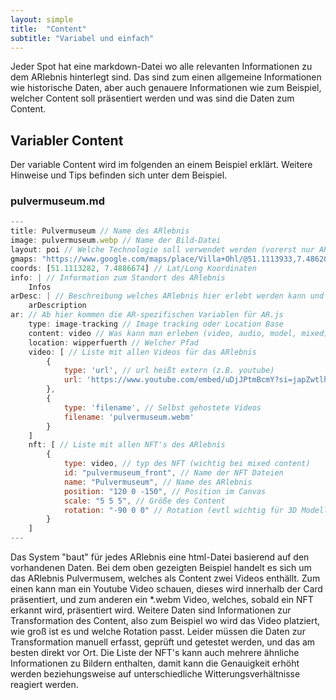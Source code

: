 ```yaml
---
layout: simple
title:  "Content"
subtitle: "Variabel und einfach"
---
```

Jeder Spot hat eine markdown-Datei wo alle relevanten Informationen zu dem ARlebnis hinterlegt sind. Das sind zum einen allgemeine Informationen wie historische Daten, aber auch genauere Informationen wie zum Beispiel, welcher Content soll präsentiert werden und was sind die Daten zum Content.

## Variabler Content
Der variable Content wird im folgenden an einem Beispiel erklärt. Weitere Hinweise und Tips befinden sich unter dem Beispiel.

### pulvermuseum.md
```Javascript
---
title: Pulvermuseum // Name des ARlebnis
image: pulvermuseum.webp // Name der Bild-Datei
layout: poi // Welche Technologie soll verwendet werden (vorerst nur AR.js = poi)
gmaps: "https://www.google.com/maps/place/Villa+Ohl/@51.1113933,7.4862051,17z/data=!3m1!4b1!4m6!3m5!1s0x47b934b438695541:0x23677c406164f6e9!8m2!3d51.11139!4d7.48878!16s%2Fg%2F120p462z?entry=ttu" // Google Maps Link
coords: [51.1113282, 7.4886674] // Lat/Long Koordinaten
info: | // Information zum Standort des ARlebnis
    Infos
arDesc: | // Beschreibung welches ARlebnis hier erlebt werden kann und wie.
    arDescription
ar: // Ab hier kommen die AR-spezifischen Variablen für AR.js
    type: image-tracking // Image tracking oder Location Base
    content: video // Was kann man erleben (video, audio, model, mixed)
    location: wipperfuerth // Welcher Pfad
    video: [ // Liste mit allen Videos für das ARlebnis
        {
            type: 'url', // url heißt extern (z.B. youtube)
            url: 'https://www.youtube.com/embed/uDjJPtmBcmY?si=japZwtlh16alDnu_'
        },
        {
            type: 'filename', // Selbst gehostete Videos
            filename: 'pulvermuseum.webm'
        }
    ]
    nft: [ // Liste mit allen NFT's des ARlebnis
        {
            type: video, // typ des NFT (wichtig bei mixed content)
            id: "pulvermuseum_front", // Name der NFT Dateien
            name: "Pulvermuseum", // Name des ARlebnis
            position: "120 0 -150", // Position im Canvas
            scale: "5 5 5", // Größe des Content 
            rotation: "-90 0 0" // Rotation (evtl wichtig für 3D Modelle)
        }
    ]
---
```

Das System "baut" für jedes ARlebnis eine html-Datei basierend auf den vorhandenen Daten. Bei dem oben gezeigten Beispiel handelt es sich um das ARlebnis Pulvermusem, welches als Content zwei Videos enthällt. Zum einen kann man ein Youtube Video schauen, dieses wird innerhalb der Card präsentiert, und zum anderen ein *.webm Video, welches, sobald ein NFT erkannt wird, präsentiert wird.
Weitere Daten sind Informationen zur Transformation des Content, also zum Beispiel wo wird das Video platziert, wie groß ist es und welche Rotation passt. Leider müssen die Daten zur Transformation manuell erfasst, geprüft und getestet werden, und das am besten direkt vor Ort.
Die Liste der NFT's kann auch mehrere ähnliche Informationen zu Bildern enthalten, damit kann die Genauigkeit erhöht werden beziehungsweise auf unterschiedliche Witterungsverhältnisse reagiert werden.